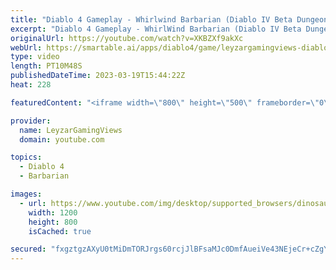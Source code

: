 ```yaml
---
title: "Diablo 4 Gameplay - Whirlwind Barbarian (Diablo IV Beta Dungeon Gameplay)"
excerpt: "Diablo 4 Gameplay - WhirlWind Barbarian (Diablo IV Beta Dungeon Gameplay) Gameplay showcase of the Whirlwind Barbarian ..."
originalUrl: https://youtube.com/watch?v=XKBZXf9akXc
webUrl: https://smartable.ai/apps/diablo4/game/leyzargamingviews-diablo-4-gameplay-whirlwind-barbarian-diablo-iv-beta-dungeon-gameplay/
type: video
length: PT10M48S
publishedDateTime: 2023-03-19T15:44:22Z
heat: 228

featuredContent: "<iframe width=\"800\" height=\"500\" frameborder=\"0\" src=\"https://www.youtube.com/embed/XKBZXf9akXc\" allow=\"accelerometer; autoplay; encrypted-media; gyroscope; picture-in-picture\" allowfullscreen></iframe>"

provider:
  name: LeyzarGamingViews
  domain: youtube.com

topics:
  - Diablo 4
  - Barbarian

images:
  - url: https://www.youtube.com/img/desktop/supported_browsers/dinosaur.png
    width: 1200
    height: 800
    isCached: true

secured: "fxgztgzAXyU0tMiDmTORJrgs60rcjJlBFsaMJc0DmfAueiVe43NEjeCr+cZgYqn2kzmCCVkxcMqz4sp9Jk8eWXhypZKh92BWWXJOeaIxXUI1r92SpFgD5q2GmDk5DxJI0e5S/4V5FPP6eDvnziB0B5JgWf38j3/T/N/6ghE41kRnnkBYVV0e2Ask6SWzlZu7UisZm8D8vRqKuXUzMIQoiSO2v1O7W5GJoMjTHy65EPTpAv2Q1jfhw+tRIu7w77GlSu7uYuIQhG+d3jOf57JWQqhLH6NCxU3zquR/ZJWYLXTZYzIWXjTlofIcQlyFjVGKYhvVAYIMbCJJ2O6Nb4O5yNKe9gYzw20mX09mnxLvD6ieyDgDZ+QERZF86LgI8ySNafDMlIb09MnZ27TumP8rFX0l321Nao3duhfwUAvz1O4=;KVcB6TDEHKfaZOesrMfhXw=="
---
```


